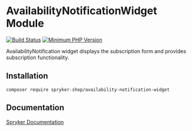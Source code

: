 # AvailabilityNotificationWidget Module
[![Build Status](https://travis-ci.org/spryker-shop/availability-notification-widget.svg)](https://travis-ci.org/spryker-shop/availability-notification-widget)
[![Minimum PHP Version](https://img.shields.io/badge/php-%3E%3D%207.2-8892BF.svg)](https://php.net/)

AvailabilityNotification widget displays the subscription form and provides subscription functionality.

## Installation

```
composer require spryker-shop/availability-notification-widget
```

## Documentation

[Spryker Documentation](https://academy.spryker.com)
